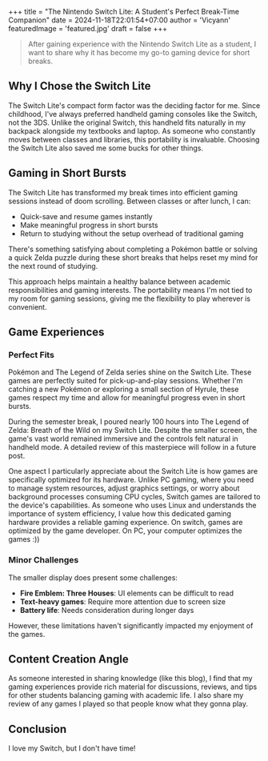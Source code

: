 +++
title = "The Nintendo Switch Lite: A Student's Perfect Break-Time Companion"
date = 2024-11-18T22:01:54+07:00
author = 'Vicyann'
featuredImage = 'featured.jpg'
draft = false
+++

> After gaining experience with the Nintendo Switch Lite as a student, I want to share why it has become my go-to gaming device for short breaks.

## Why I Chose the Switch Lite

The Switch Lite's compact form factor was the deciding factor for me. Since childhood, I've always preferred handheld gaming consoles like the Switch, not the 3DS. Unlike the original Switch, this handheld fits naturally in my backpack alongside my textbooks and laptop. As someone who constantly moves between classes and libraries, this portability is invaluable. Choosing the Switch Lite also saved me some bucks for other things.

## Gaming in Short Bursts

The Switch Lite has transformed my break times into efficient gaming sessions instead of doom scrolling. Between classes or after lunch, I can:

- Quick-save and resume games instantly
- Make meaningful progress in short bursts
- Return to studying without the setup overhead of traditional gaming

There's something satisfying about completing a Pokémon battle or solving a quick Zelda puzzle during these short breaks that helps reset my mind for the next round of studying.

This approach helps maintain a healthy balance between academic responsibilities and gaming interests. The portability means I'm not tied to my room for gaming sessions, giving me the flexibility to play wherever is convenient.

## Game Experiences

### Perfect Fits

Pokémon and The Legend of Zelda series shine on the Switch Lite. These games are perfectly suited for pick-up-and-play sessions. Whether I'm catching a new Pokémon or exploring a small section of Hyrule, these games respect my time and allow for meaningful progress even in short bursts.

During the semester break, I poured nearly 100 hours into The Legend of Zelda: Breath of the Wild on my Switch Lite. Despite the smaller screen, the game's vast world remained immersive and the controls felt natural in handheld mode. A detailed review of this masterpiece will follow in a future post.

One aspect I particularly appreciate about the Switch Lite is how games are specifically optimized for its hardware. Unlike PC gaming, where you need to manage system resources, adjust graphics settings, or worry about background processes consuming CPU cycles, Switch games are tailored to the device's capabilities. As someone who uses Linux and understands the importance of system efficiency, I value how this dedicated gaming hardware provides a reliable gaming experience. On switch, games are optimized by the game developer. On PC, your computer optimizes the games :))

### Minor Challenges

The smaller display does present some challenges:

- **Fire Emblem: Three Houses**: UI elements can be difficult to read
- **Text-heavy games**: Require more attention due to screen size
- **Battery life**: Needs consideration during longer days

However, these limitations haven't significantly impacted my enjoyment of the games.

## Content Creation Angle

As someone interested in sharing knowledge (like this blog), I find that my gaming experiences provide rich material for discussions, reviews, and tips for other students balancing gaming with academic life. I also share my review of any games I played so that people know what they gonna play.

## Conclusion

I love my Switch, but I don't have time!
